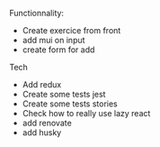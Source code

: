 Functionnality:
- Create exercice from front 
- add mui on input 
- create form for add

Tech
- Add redux
- Create some tests jest
- Create some tests stories
- Check how to really use lazy react
- add renovate
- add husky


